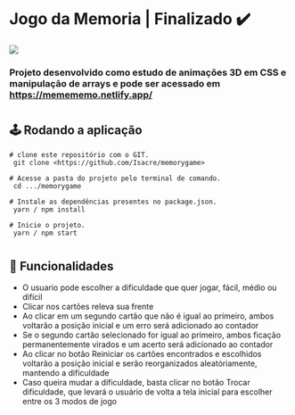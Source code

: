 # Jogo da Memoria | Finalizado ✔️

<img src='https://i.ibb.co/17smjDc/readme1.png'></img>

### Projeto desenvolvido como estudo de animações 3D em CSS e manipulação de arrays e pode ser acessado em https://memememo.netlify.app/

#

## 🕹️ Rodando a aplicação

```
# clone este repositório com o GIT.
 git clone <https://github.com/Isacre/memorygame>

# Acesse a pasta do projeto pelo terminal de comando.
 cd .../memorygame

# Instale as dependências presentes no package.json.
 yarn / npm install

# Inicie o projeto.
 yarn / npm start

```

#

## 🔧 Funcionalidades

 <ul>
 <li>O usuario pode escolher a dificuldade que quer jogar, fácil, médio ou difícil</li>
 <li>Clicar nos cartões releva sua frente</li>
 <li>Ao clicar em um segundo cartão que não é igual ao primeiro, ambos voltarão a posição inicial e um erro será adicionado ao contador</li>
 <li>Se o segundo cartão selecionado for igual ao primeiro, ambos ficação permanentemente virados e um acerto será adicionado ao contador</li>
 <li>Ao clicar no botão Reiniciar os cartões encontrados e escolhidos voltarão a posição inicial e serão reorganizados aleatóriamente, mantendo a dificuldade</li>
 <li>Caso queira mudar a dificuldade, basta clicar no botão Trocar dificuldade, que levará o usuário de volta a tela inicial para escolher entre os 3 modos de jogo</li>

 </ul>
